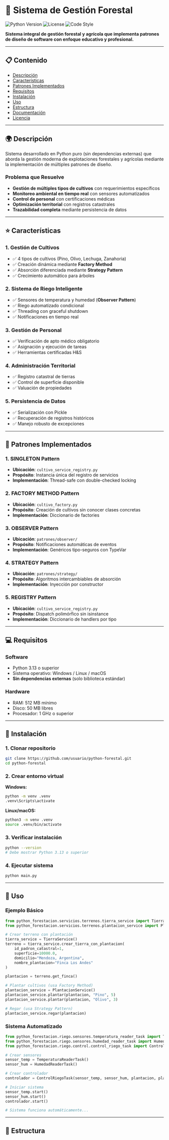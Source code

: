 # 🌲 Sistema de Gestión Forestal

![Python Version](https://img.shields.io/badge/python-3.13%2B-blue)
![License](https://img.shields.io/badge/license-MIT-green)
![Code Style](https://img.shields.io/badge/code%20style-PEP%208-orange)

**Sistema integral de gestión forestal y agrícola que implementa patrones de diseño de software con enfoque educativo y profesional.**

---

## 📋 Contenido

- [Descripción](#descripción)
- [Características](#características)
- [Patrones Implementados](#patrones-implementados)
- [Requisitos](#requisitos)
- [Instalación](#instalación)
- [Uso](#uso)
- [Estructura](#estructura)
- [Documentación](#documentación)
- [Licencia](#licencia)

---

## 🌍 Descripción

Sistema desarrollado en Python puro (sin dependencias externas) que aborda la gestión moderna de explotaciones forestales y agrícolas mediante la implementación de múltiples patrones de diseño.

### Problema que Resuelve

- **Gestión de múltiples tipos de cultivos** con requerimientos específicos
- **Monitoreo ambiental en tiempo real** con sensores automatizados
- **Control de personal** con certificaciones médicas
- **Optimización territorial** con registros catastrales
- **Trazabilidad completa** mediante persistencia de datos

---

## ⭐ Características

### 1. Gestión de Cultivos
- ✅ 4 tipos de cultivos (Pino, Olivo, Lechuga, Zanahoria)
- ✅ Creación dinámica mediante **Factory Method**
- ✅ Absorción diferenciada mediante **Strategy Pattern**
- ✅ Crecimiento automático para árboles

### 2. Sistema de Riego Inteligente
- ✅ Sensores de temperatura y humedad (**Observer Pattern**)
- ✅ Riego automatizado condicional
- ✅ Threading con graceful shutdown
- ✅ Notificaciones en tiempo real

### 3. Gestión de Personal
- ✅ Verificación de apto médico obligatorio
- ✅ Asignación y ejecución de tareas
- ✅ Herramientas certificadas H&S

### 4. Administración Territorial
- ✅ Registro catastral de tierras
- ✅ Control de superficie disponible
- ✅ Valuación de propiedades

### 5. Persistencia de Datos
- ✅ Serialización con Pickle
- ✅ Recuperación de registros históricos
- ✅ Manejo robusto de excepciones

---

## 🎯 Patrones Implementados

### 1. SINGLETON Pattern
- **Ubicación**: `cultivo_service_registry.py`
- **Propósito**: Instancia única del registro de servicios
- **Implementación**: Thread-safe con double-checked locking

### 2. FACTORY METHOD Pattern
- **Ubicación**: `cultivo_factory.py`
- **Propósito**: Creación de cultivos sin conocer clases concretas
- **Implementación**: Diccionario de factories

### 3. OBSERVER Pattern
- **Ubicación**: `patrones/observer/`
- **Propósito**: Notificaciones automáticas de eventos
- **Implementación**: Genéricos tipo-seguros con TypeVar

### 4. STRATEGY Pattern
- **Ubicación**: `patrones/strategy/`
- **Propósito**: Algoritmos intercambiables de absorción
- **Implementación**: Inyección por constructor

### 5. REGISTRY Pattern
- **Ubicación**: `cultivo_service_registry.py`
- **Propósito**: Dispatch polimórfico sin isinstance
- **Implementación**: Diccionario de handlers por tipo

---

## 💻 Requisitos

### Software
- Python 3.13 o superior
- Sistema operativo: Windows / Linux / macOS
- **Sin dependencias externas** (solo biblioteca estándar)

### Hardware
- RAM: 512 MB mínimo
- Disco: 50 MB libres
- Procesador: 1 GHz o superior

---

## 🚀 Instalación

### 1. Clonar repositorio
```bash
git clone https://github.com/usuario/python-forestal.git
cd python-forestal
```

### 2. Crear entorno virtual

**Windows:**
```cmd
python -m venv .venv
.venv\Scripts\activate
```

**Linux/macOS:**
```bash
python3 -m venv .venv
source .venv/bin/activate
```

### 3. Verificar instalación
```bash
python --version
# Debe mostrar Python 3.13 o superior
```

### 4. Ejecutar sistema
```bash
python main.py
```

---

## 📖 Uso

### Ejemplo Básico
```python
from python_forestacion.servicios.terrenos.tierra_service import TierraService
from python_forestacion.servicios.terrenos.plantacion_service import PlantacionService

# Crear terreno con plantación
tierra_service = TierraService()
terreno = tierra_service.crear_tierra_con_plantacion(
    id_padron_catastral=1,
    superficie=10000.0,
    domicilio="Mendoza, Argentina",
    nombre_plantacion="Finca Los Andes"
)

plantacion = terreno.get_finca()

# Plantar cultivos (usa Factory Method)
plantacion_service = PlantacionService()
plantacion_service.plantar(plantacion, "Pino", 5)
plantacion_service.plantar(plantacion, "Olivo", 3)

# Regar (usa Strategy Pattern)
plantacion_service.regar(plantacion)
```

### Sistema Automatizado
```python
from python_forestacion.riego.sensores.temperatura_reader_task import TemperaturaReaderTask
from python_forestacion.riego.sensores.humedad_reader_task import HumedadReaderTask
from python_forestacion.riego.control.control_riego_task import ControlRiegoTask

# Crear sensores
sensor_temp = TemperaturaReaderTask()
sensor_hum = HumedadReaderTask()

# Crear controlador
controlador = ControlRiegoTask(sensor_temp, sensor_hum, plantacion, plantacion_service)

# Iniciar sistema
sensor_temp.start()
sensor_hum.start()
controlador.start()

# Sistema funciona automáticamente...
```

---

## 📁 Estructura